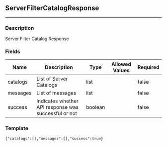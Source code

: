 ## ServerFilterCatalogResponse
---
### Description
Server Filter Catalog Response
### Fields
| Name | Description | Type | Allowed Values | Required |
| ---- | ----------- | ---- | -------------- | -------- |
| catalogs | List of Server Catalogs | list |  | false |
| messages | List of messages | list |  | false |
| success | Indicates whether API response was successful or not | boolean |  | false |
### Template
```
{"catalogs":[],"messages":[],"success":true}
```
